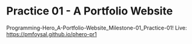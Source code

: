 # Practice 01 - A Portfolio Website

Programming-Hero_A-Portfolio-Website_Milestone-01_Practice-01! Live: https://pmfoysal.github.io/phero-pr1

